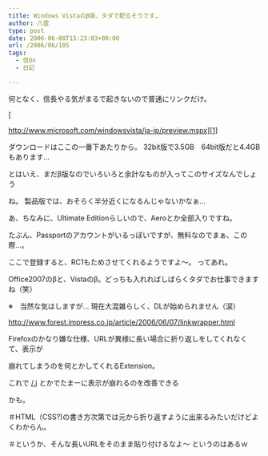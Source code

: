 ```yaml
---
title: Windows Vistaのβ版、タダで配るそうです…
author: 八雲
type: post
date: 2006-06-08T15:23:03+00:00
url: /2006/06/105
tags:
  - 信On
  - 日記

---
```

何となく、信長やる気がまるで起きないので普通にリンクだけ。
  
[
  
http://www.microsoft.com/windowsvista/ja-jp/preview.mspx][1]
  
ダウンロードはここの一番下あたりから。 32bit版で3.5GB　64bit版だと4.4GBもあります…
  
とはいえ、まだβ版なのでいろいろと余計なものが入ってこのサイズなんでしょう
  
ね。 製品版では、おそらく半分近くになるんじゃないかなぁ…
  
あ、ちなみに、Ultimate Editionらしいので、Aeroとか全部入りですね。
  
たぶん、Passportのアカウントがいるっぽいですが、無料なのでまぁ、この際…。
  
ここで登録すると、RC1もためさせてくれるようですよ～。 ってあれ。
  
Office2007のβと、Vistaのβ。どっちも入れればしばらくタダでお仕事できますね（笑）
  
※　当然な気はしますが… 現在大混雑らしく、DLが始められません（涙）

<http://www.forest.impress.co.jp/article/2006/06/07/linkwrapper.html>
  
Firefoxのかなり嫌な仕様、URLが異様に長い場合に折り返しをしてくれなくて、表示が
  
崩れてしまうのを何とかしてくれるExtension。
  
これで [/.j][2] とかでたまーに表示が崩れるのを改善できる
  
かも。
  
＃HTML（CSS?)の書き方次第では元から折り返すように出来るみたいだけどよくわからん。
  
＃というか、そんな長いURLをそのまま貼り付けるなよ～ というのはあるｗ

 [1]: http://www.microsoft.com/windowsvista/ja-jp/preview.mspx
 [2]: http://slashdot.jp/

